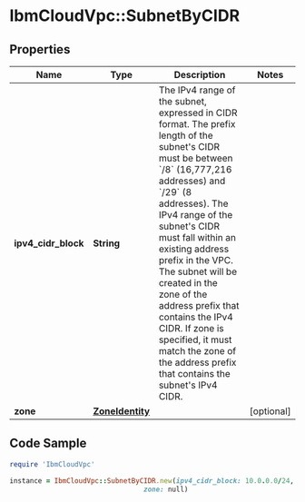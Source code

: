 # IbmCloudVpc::SubnetByCIDR

## Properties

Name | Type | Description | Notes
------------ | ------------- | ------------- | -------------
**ipv4_cidr_block** | **String** | The IPv4 range of the subnet, expressed in CIDR format. The prefix length of the subnet&#39;s CIDR must be between &#x60;/8&#x60; (16,777,216 addresses) and &#x60;/29&#x60; (8 addresses). The IPv4 range of the subnet&#39;s CIDR must fall within an existing address prefix in the VPC. The subnet will be created in the zone of the address prefix that contains the IPv4 CIDR. If zone is specified, it must match the zone of the address prefix that contains the subnet&#39;s IPv4 CIDR. | 
**zone** | [**ZoneIdentity**](ZoneIdentity.md) |  | [optional] 

## Code Sample

```ruby
require 'IbmCloudVpc'

instance = IbmCloudVpc::SubnetByCIDR.new(ipv4_cidr_block: 10.0.0.0/24,
                                 zone: null)
```


